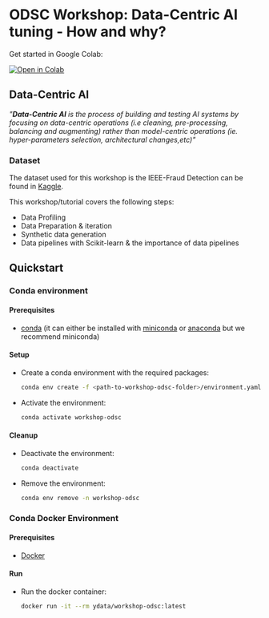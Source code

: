 # ODSC Workshop: Data-Centric AI tuning - How and why? 

Get started in Google Colab:

[![Open in Colab](https://colab.research.google.com/assets/colab-badge.svg)](https://colab.research.google.com/github/Data-Centric-AI-Community/awesome-python-for-data-science/blob/main/workshop-ds/Workshop%20-%20Data-Centric%20AI%20pipelines%20-%20How%20and%20why.ipynb)

## Data-Centric AI
*"**Data-Centric AI** is the process of building and testing AI systems by focusing on data-centric operations (i.e cleaning, pre-processing, balancing and augmenting) rather than model-centric operations (ie. hyper-parameters selection, architectural changes,etc)"*

### Dataset

The dataset used for this workshop is the IEEE-Fraud Detection can be found in [Kaggle](https://www.kaggle.com/c/ieee-fraud-detection).

This workshop/tutorial covers the following steps:
- Data Profiling
- Data Preparation & iteration
- Synthetic data generation
- Data pipelines with Scikit-learn & the importance of data pipelines

## Quickstart

### Conda environment

#### Prerequisites

- [conda](https://conda.io/projects/conda/en/latest/user-guide/install/index.html) (it can either be installed with [miniconda](https://docs.conda.io/en/latest/miniconda.html) or [anaconda](https://www.anaconda.com/download#downloads) but we recommend miniconda)

#### Setup

- Create a conda environment with the required packages:

  ```bash
  conda env create -f <path-to-workshop-odsc-folder>/environment.yaml
  ```

- Activate the environment:
  ```bash
  conda activate workshop-odsc
  ```

#### Cleanup

- Deactivate the environment:
  ```bash
  conda deactivate
  ```
- Remove the environment:
  ```bash
  conda env remove -n workshop-odsc
  ```

### Conda Docker Environment

#### Prerequisites

- [Docker](https://docs.docker.com/get-docker)

#### Run

- Run the docker container:
  ```bash
  docker run -it --rm ydata/workshop-odsc:latest
  ```

